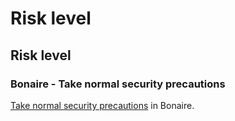 # Risk level

## Risk level

### Bonaire - Take normal security precautions

[Take normal security precautions](#levels "Risk Levels") in Bonaire.